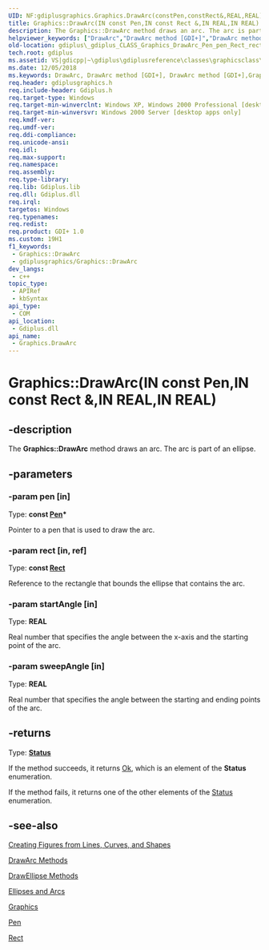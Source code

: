 ```yaml
---
UID: NF:gdiplusgraphics.Graphics.DrawArc(constPen,constRect&,REAL,REAL)
title: Graphics::DrawArc(IN const Pen,IN const Rect &,IN REAL,IN REAL) (gdiplusgraphics.h)
description: The Graphics::DrawArc method draws an arc. The arc is part of an ellipse. (overload 3/3)
helpviewer_keywords: ["DrawArc","DrawArc method [GDI+]","DrawArc method [GDI+]","Graphics class","Graphics class [GDI+]","DrawArc method","Graphics.DrawArc","Graphics.DrawArc(IN const Pen","IN const Rect &","IN REAL","IN REAL)","Graphics.DrawArc(const Pen*","const Rect&","REAL","REAL)","Graphics::DrawArc","Graphics::DrawArc(IN const Pen","IN const Rect &","IN REAL","IN REAL)","_gdiplus_CLASS_Graphics_DrawArc_Pen_pen_Rect_rect_REAL_startAngle_REAL_sweepAngle_","gdiplus._gdiplus_CLASS_Graphics_DrawArc_Pen_pen_Rect_rect_REAL_startAngle_REAL_sweepAngle_"]
old-location: gdiplus\_gdiplus_CLASS_Graphics_DrawArc_Pen_pen_Rect_rect_REAL_startAngle_REAL_sweepAngle_.htm
tech.root: gdiplus
ms.assetid: VS|gdicpp|~\gdiplus\gdiplusreference\classes\graphicsclass\graphicsmethods\graphicsdrawarcmethods\drawarc.htm
ms.date: 12/05/2018
ms.keywords: DrawArc, DrawArc method [GDI+], DrawArc method [GDI+],Graphics class, Graphics class [GDI+],DrawArc method, Graphics.DrawArc, Graphics.DrawArc(IN const Pen,IN const Rect &,IN REAL,IN REAL), Graphics.DrawArc(const Pen*,const Rect&,REAL,REAL), Graphics::DrawArc, Graphics::DrawArc(IN const Pen,IN const Rect &,IN REAL,IN REAL), _gdiplus_CLASS_Graphics_DrawArc_Pen_pen_Rect_rect_REAL_startAngle_REAL_sweepAngle_, gdiplus._gdiplus_CLASS_Graphics_DrawArc_Pen_pen_Rect_rect_REAL_startAngle_REAL_sweepAngle_
req.header: gdiplusgraphics.h
req.include-header: Gdiplus.h
req.target-type: Windows
req.target-min-winverclnt: Windows XP, Windows 2000 Professional [desktop apps only]
req.target-min-winversvr: Windows 2000 Server [desktop apps only]
req.kmdf-ver: 
req.umdf-ver: 
req.ddi-compliance: 
req.unicode-ansi: 
req.idl: 
req.max-support: 
req.namespace: 
req.assembly: 
req.type-library: 
req.lib: Gdiplus.lib
req.dll: Gdiplus.dll
req.irql: 
targetos: Windows
req.typenames: 
req.redist: 
req.product: GDI+ 1.0
ms.custom: 19H1
f1_keywords:
 - Graphics::DrawArc
 - gdiplusgraphics/Graphics::DrawArc
dev_langs:
 - c++
topic_type:
 - APIRef
 - kbSyntax
api_type:
 - COM
api_location:
 - Gdiplus.dll
api_name:
 - Graphics.DrawArc
---
```


# Graphics::DrawArc(IN const Pen,IN const Rect &,IN REAL,IN REAL)


## -description

The <b>Graphics::DrawArc</b> method draws an arc. The arc is part of an ellipse.

## -parameters

### -param pen [in]

Type: <b>const <a href="/windows/desktop/api/gdipluspen/nl-gdipluspen-pen">Pen</a>*</b>

Pointer to a pen that is used to draw the arc.

### -param rect [in, ref]

Type: <b>const <a href="/windows/desktop/api/gdiplustypes/nl-gdiplustypes-rect">Rect</a></b>

Reference to the rectangle that bounds the ellipse that contains the arc.

### -param startAngle [in]

Type: <b>REAL</b>

Real number that specifies the angle between the x-axis and the starting point of the arc.

### -param sweepAngle [in]

Type: <b>REAL</b>

Real number that specifies the angle between the starting and ending points of the arc.

## -returns

Type: <b><a href="/windows/desktop/api/gdiplustypes/ne-gdiplustypes-status">Status</a></b>

If the method succeeds, it returns <a href="/windows/desktop/api/gdiplustypes/ne-gdiplustypes-status">Ok</a>, which is an element of the 
						<b>Status</b> enumeration.

If the method fails, it returns one of the other elements of the 
						<a href="/windows/desktop/api/gdiplustypes/ne-gdiplustypes-status">Status</a> enumeration.

## -see-also

<a href="/windows/desktop/gdiplus/-gdiplus-creating-figures-from-lines-curves-and-shapes-use">Creating Figures from Lines, Curves, and Shapes</a>



<a href="/windows/desktop/api/gdiplusgraphics/nf-gdiplusgraphics-graphics-drawarc(inconstpen_inconstrectf__inreal_inreal)">DrawArc Methods</a>



<a href="/windows/desktop/api/gdiplusgraphics/nf-gdiplusgraphics-graphics-drawellipse(inconstpen_inconstrect_)">DrawEllipse Methods</a>



<a href="/windows/desktop/gdiplus/-gdiplus-ellipses-and-arcs-about">Ellipses and Arcs</a>



<a href="/windows/desktop/api/gdiplusgraphics/nl-gdiplusgraphics-graphics">Graphics</a>



<a href="/windows/desktop/api/gdipluspen/nl-gdipluspen-pen">Pen</a>



<a href="/windows/desktop/api/gdiplustypes/nl-gdiplustypes-rect">Rect</a>
